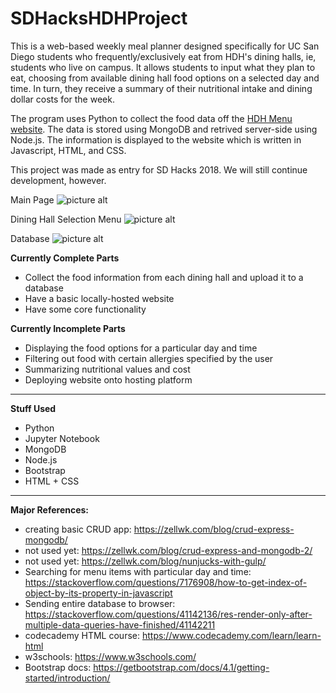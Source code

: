 # SDHacksHDHProject

This is a web-based weekly meal planner designed specifically for UC San Diego students who frequently/exclusively eat from HDH's dining halls, ie, students who live on campus. It allows students to input what they plan to eat, choosing from available dining hall food options on a selected day and time. In turn, they receive a summary of their nutritional intake and dining dollar costs for the week. 

The program uses Python to collect the food data off the [HDH Menu website](https://hdh-web.ucsd.edu/dining/apps/diningservices/). The data is stored using MongoDB and retrived server-side using Node.js. The information is displayed to the website which is written in Javascript, HTML, and CSS. 

This project was made as entry for SD Hacks 2018. We will still continue development, however. 

Main Page
![picture alt](https://i.imgur.com/UbzUKgY.png "Main Page")

Dining Hall Selection Menu
![picture alt](https://i.imgur.com/AT0WpYr.png "Dining Hall Selection Menu")

Database
![picture alt](https://i.imgur.com/NVwqQmy.png "Database")

**Currently Complete Parts**
* Collect the food information from each dining hall and upload it to a database
* Have a basic locally-hosted website
* Have some core functionality

**Currently Incomplete Parts**
* Displaying the food options for a particular day and time
* Filtering out food with certain allergies specified by the user
* Summarizing nutritional values and cost
* Deploying website onto hosting platform


---------------------------------------------------------------------------------------------------------------
**Stuff Used**
* Python
* Jupyter Notebook
* MongoDB
* Node.js
* Bootstrap
* HTML + CSS

---------------------------------------------------------------------------------------------------------------
**Major References:**
* creating basic CRUD app: https://zellwk.com/blog/crud-express-mongodb/
* not used yet: https://zellwk.com/blog/crud-express-and-mongodb-2/
* not used yet: https://zellwk.com/blog/nunjucks-with-gulp/
* Searching for menu items with particular day and time: https://stackoverflow.com/questions/7176908/how-to-get-index-of-object-by-its-property-in-javascript
* Sending entire database to browser: https://stackoverflow.com/questions/41142136/res-render-only-after-multiple-data-queries-have-finished/41142211
* codecademy HTML course: https://www.codecademy.com/learn/learn-html
* w3schools: https://www.w3schools.com/
* Bootstrap docs: https://getbootstrap.com/docs/4.1/getting-started/introduction/
